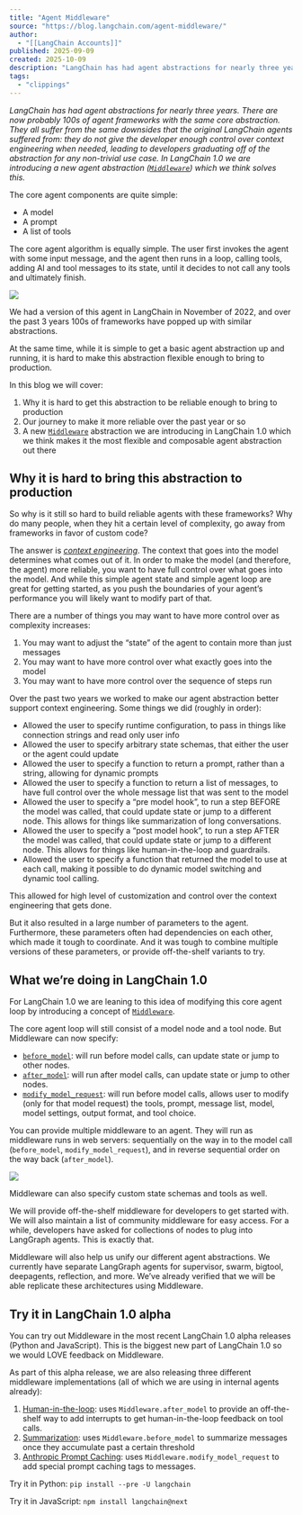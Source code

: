 ```yaml
---
title: "Agent Middleware"
source: "https://blog.langchain.com/agent-middleware/"
author:
  - "[[LangChain Accounts]]"
published: 2025-09-09
created: 2025-10-09
description: "LangChain has had agent abstractions for nearly three years. There are now probably 100s of agent frameworks with the same core abstraction. They all suffer from the same downsides that the original LangChain agents suffered from: they do not give the developer enough control over context engineering when needed, leading"
tags:
  - "clippings"
---
```

*LangChain has had agent abstractions for nearly three years. There are now probably 100s of agent frameworks with the same core abstraction. They all suffer from the same downsides that the original LangChain agents suffered from: they do not give the developer enough control over context engineering when needed, leading to developers graduating off of the abstraction for any non-trivial use case. In LangChain 1.0 we are introducing a new agent abstraction (*[*`Middleware`*](https://docs.langchain.com/oss/python/langchain/middleware?ref=blog.langchain.com&ajs_aid=e12243d7-5b24-43dc-9cb6-59a93daba0ce&ajs_uid=4708337e-61c7-4f5a-86dd-b6f19947c9c3)*) which we think solves this.*

The core agent components are quite simple:

- A model
- A prompt
- A list of tools

The core agent algorithm is equally simple. The user first invokes the agent with some input message, and the agent then runs in a loop, calling tools, adding AI and tool messages to its state, until it decides to not call any tools and ultimately finish.

![](https://blog.langchain.com/content/images/size/w600/2025/09/Screenshot-2025-09-08-at-9.17.11-PM.png)

We had a version of this agent in LangChain in November of 2022, and over the past 3 years 100s of frameworks have popped up with similar abstractions.

At the same time, while it is simple to get a basic agent abstraction up and running, it is hard to make this abstraction flexible enough to bring to production.

In this blog we will cover:

1. Why it is hard to get this abstraction to be reliable enough to bring to production
2. Our journey to make it more reliable over the past year or so
3. A new [`Middleware`](https://docs.langchain.com/oss/python/langchain/middleware?ref=blog.langchain.com&ajs_aid=e12243d7-5b24-43dc-9cb6-59a93daba0ce&ajs_uid=4708337e-61c7-4f5a-86dd-b6f19947c9c3) abstraction we are introducing in LangChain 1.0 which we think makes it the most flexible and composable agent abstraction out there

## Why it is hard to bring this abstraction to production

So why is it still so hard to build reliable agents with these frameworks? Why do many people, when they hit a certain level of complexity, go away from frameworks in favor of custom code?

The answer is [*context engineering*](https://blog.langchain.com/the-rise-of-context-engineering/). The context that goes into the model determines what comes out of it. In order to make the model (and therefore, the agent) more reliable, you want to have full control over what goes into the model. And while this simple agent state and simple agent loop are great for getting started, as you push the boundaries of your agent’s performance you will likely want to modify part of that.

There are a number of things you may want to have more control over as complexity increases:

1. You may want to adjust the “state” of the agent to contain more than just messages
2. You may want to have more control over what exactly goes into the model
3. You may want to have more control over the sequence of steps run

Over the past two years we worked to make our agent abstraction better support context engineering. Some things we did (roughly in order):

- Allowed the user to specify runtime configuration, to pass in things like connection strings and read only user info
- Allowed the user to specify arbitrary state schemas, that either the user or the agent could update
- Allowed the user to specify a function to return a prompt, rather than a string, allowing for dynamic prompts
- Allowed the user to specify a function to return a list of messages, to have full control over the whole message list that was sent to the model
- Allowed the user to specify a “pre model hook”, to run a step BEFORE the model was called, that could update state or jump to a different node. This allows for things like summarization of long conversations.
- Allowed the user to specify a “post model hook”, to run a step AFTER the model was called, that could update state or jump to a different node. This allows for things like human-in-the-loop and guardrails.
- Allowed the user to specify a function that returned the model to use at each call, making it possible to do dynamic model switching and dynamic tool calling.

This allowed for high level of customization and control over the context engineering that gets done.

But it also resulted in a large number of parameters to the agent. Furthermore, these parameters often had dependencies on each other, which made it tough to coordinate. And it was tough to combine multiple versions of these parameters, or provide off-the-shelf variants to try.

## What we’re doing in LangChain 1.0

For LangChain 1.0 we are leaning to this idea of modifying this core agent loop by introducing a concept of [`Middleware`](https://docs.langchain.com/oss/python/langchain/middleware?ref=blog.langchain.com&ajs_aid=e12243d7-5b24-43dc-9cb6-59a93daba0ce&ajs_uid=4708337e-61c7-4f5a-86dd-b6f19947c9c3).

The core agent loop will still consist of a model node and a tool node. But Middleware can now specify:

- [`before_model`](https://docs.langchain.com/oss/python/langchain/middleware?ref=blog.langchain.com&ajs_aid=e12243d7-5b24-43dc-9cb6-59a93daba0ce&ajs_uid=4708337e-61c7-4f5a-86dd-b6f19947c9c3#before-model): will run before model calls, can update state or jump to other nodes.
- [`after_model`](https://docs.langchain.com/oss/python/langchain/middleware?ref=blog.langchain.com&ajs_aid=e12243d7-5b24-43dc-9cb6-59a93daba0ce&ajs_uid=4708337e-61c7-4f5a-86dd-b6f19947c9c3#after-model): will run after model calls, can update state or jump to other nodes.
- [`modify_model_request`](https://docs.langchain.com/oss/python/langchain/middleware?ref=blog.langchain.com&ajs_aid=e12243d7-5b24-43dc-9cb6-59a93daba0ce&ajs_uid=4708337e-61c7-4f5a-86dd-b6f19947c9c3#modify-model-request): will run before model calls, allows user to modify (only for that model request) the tools, prompt, message list, model, model settings, output format, and tool choice.

You can provide multiple middleware to an agent. They will run as middleware runs in web servers: sequentially on the way in to the model call (`before_model`, `modify_model_request`), and in reverse sequential order on the way back (`after_model`).

![](https://blog.langchain.com/content/images/size/w600/2025/09/Screenshot-2025-09-08-at-9.17.21-PM.png)

Middleware can also specify custom state schemas and tools as well.

We will provide off-the-shelf middleware for developers to get started with. We will also maintain a list of community middleware for easy access. For a while, developers have asked for collections of nodes to plug into LangGraph agents. This is exactly that.

Middleware will also help us unify our different agent abstractions. We currently have separate LangGraph agents for supervisor, swarm, bigtool, deepagents, reflection, and more. We’ve already verified that we will be able replicate these architectures using Middleware.

## Try it in LangChain 1.0 alpha

You can try out Middleware in the most recent LangChain 1.0 alpha releases (Python and JavaScript). This is the biggest new part of LangChain 1.0 so we would LOVE feedback on Middleware.

As part of this alpha release, we are also releasing three different middleware implementations (all of which we are using in internal agents already):

1. [Human-in-the-loop](https://docs.langchain.com/oss/python/langchain/middleware?ref=blog.langchain.com&ajs_aid=e12243d7-5b24-43dc-9cb6-59a93daba0ce&ajs_uid=4708337e-61c7-4f5a-86dd-b6f19947c9c3#human-in-the-loop): uses `Middleware.after_model` to provide an off-the-shelf way to add interrupts to get human-in-the-loop feedback on tool calls.
2. [Summarization](https://docs.langchain.com/oss/python/langchain/middleware?ref=blog.langchain.com&ajs_aid=e12243d7-5b24-43dc-9cb6-59a93daba0ce&ajs_uid=4708337e-61c7-4f5a-86dd-b6f19947c9c3#summarization): uses `Middleware.before_model` to summarize messages once they accumulate past a certain threshold
3. [Anthropic Prompt Caching](https://docs.langchain.com/oss/python/langchain/middleware?ref=blog.langchain.com&ajs_aid=e12243d7-5b24-43dc-9cb6-59a93daba0ce&ajs_uid=4708337e-61c7-4f5a-86dd-b6f19947c9c3#anthropic-prompt-caching): uses `Middleware.modify_model_request` to add special prompt caching tags to messages.

Try it in Python: `pip install --pre -U langchain`

Try it in JavaScript: `npm install langchain@next`